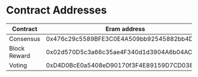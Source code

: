 # Contract Addresses

| Contract     | Eram address                                | Eram Testnet address                      |
| ------------ | ------------------------------------------- | ------------------------------------------ |
| Consensus    | 0x476c29c5589BFE3C0E4A509bb92545882bb4Db82  | 0x4498A709B6d32f93039a6B39F6230a6a08170F1b |
| Block Reward | 0x02d570D5c3a66c35ae4F340d1d3904A6b04AC9B5  | 0x41D5aE880D6Cd660DE9792c4DB959b79F22E1f90 |
| Voting       | 0xD4D0BcE0a5408eD90170f3F4E89159D7CD03899b  | 0x8bCB09A7A1c6091a28Eb89716a89dAd123032F09 |
